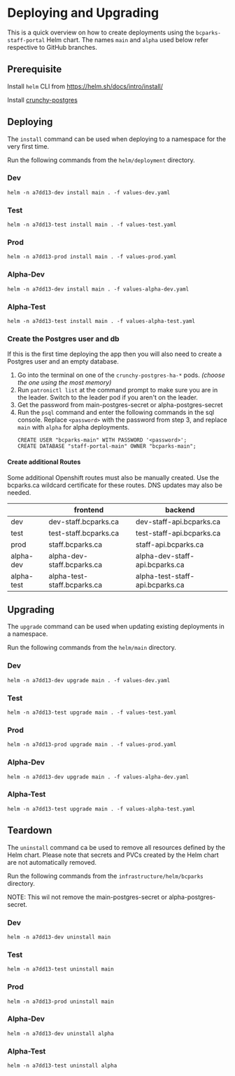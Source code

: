 # Deploying and Upgrading

This is a quick overview on how to create deployments using the `bcparks-staff-portal` Helm chart. The names `main` and `alpha` used below refer respective to GitHub branches.

## Prerequisite

Install `helm` CLI from https://helm.sh/docs/intro/install/

Install [crunchy-postgres](crunchy-postgres/README.md)

## Deploying

The `install` command can be used when deploying to a namespace for the very first time.

Run the following commands from the `helm/deployment` directory.

### Dev

`helm -n a7dd13-dev install main . -f values-dev.yaml`

### Test

`helm -n a7dd13-test install main . -f values-test.yaml`

### Prod

`helm -n a7dd13-prod install main . -f values-prod.yaml`

### Alpha-Dev

`helm -n a7dd13-dev install main . -f values-alpha-dev.yaml`

### Alpha-Test

`helm -n a7dd13-test install main . -f values-alpha-test.yaml`

### Create the Postgres user and db

If this is the first time deploying the app then you will also need to create a Postgres user and an empty database.

1. Go into the terminal on one of the `crunchy-postgres-ha-*` pods. _(choose the one using the most memory)_
2. Run `patronictl list` at the command prompt to make sure you are in the leader. Switch to the leader pod if you aren't on the leader.
3. Get the password from main-postgres-secret or alpha-postgres-secret
4. Run the `psql` command and enter the following commands in the sql console. Replace `<password>` with the password from step 3, and replace `main` with `alpha` for alpha deployments.
   ```
   CREATE USER "bcparks-main" WITH PASSWORD '<password>';
   CREATE DATABASE "staff-portal-main" OWNER "bcparks-main";
   ```

#### Create additional Routes

Some additional Openshift routes must also be manually created. Use the bcparks.ca wildcard certificate for these routes. DNS updates may also be needed.

|            | frontend                    | backend                         |
| ---------- | --------------------------- | ------------------------------- |
| dev        | dev-staff.bcparks.ca        | dev-staff-api.bcparks.ca        |
| test       | test-staff.bcparks.ca       | test-staff-api.bcparks.ca       |
| prod       | staff.bcparks.ca            | staff-api.bcparks.ca            |
| alpha-dev  | alpha-dev-staff.bcparks.ca  | alpha-dev-staff-api.bcparks.ca  |
| alpha-test | alpha-test-staff.bcparks.ca | alpha-test-staff-api.bcparks.ca |

## Upgrading

The `upgrade` command can be used when updating existing deployments in a namespace.

Run the following commands from the `helm/main` directory.

### Dev

`helm -n a7dd13-dev upgrade main . -f values-dev.yaml`

### Test

`helm -n a7dd13-test upgrade main . -f values-test.yaml`

### Prod

`helm -n a7dd13-prod upgrade main . -f values-prod.yaml`

### Alpha-Dev

`helm -n a7dd13-dev upgrade main . -f values-alpha-dev.yaml`

### Alpha-Test

`helm -n a7dd13-test upgrade main . -f values-alpha-test.yaml`

## Teardown

The `uninstall` command ca be used to remove all resources defined by the Helm chart. Please note that secrets and PVCs created by the Helm chart are not automatically removed.

Run the following commands from the `infrastructure/helm/bcparks` directory.

NOTE: This wil not remove the main-postgres-secret or alpha-postgres-secret.

### Dev

`helm -n a7dd13-dev uninstall main`

### Test

`helm -n a7dd13-test uninstall main`

### Prod

`helm -n a7dd13-prod uninstall main`

### Alpha-Dev

`helm -n a7dd13-dev uninstall alpha`

### Alpha-Test

`helm -n a7dd13-test uninstall alpha`
